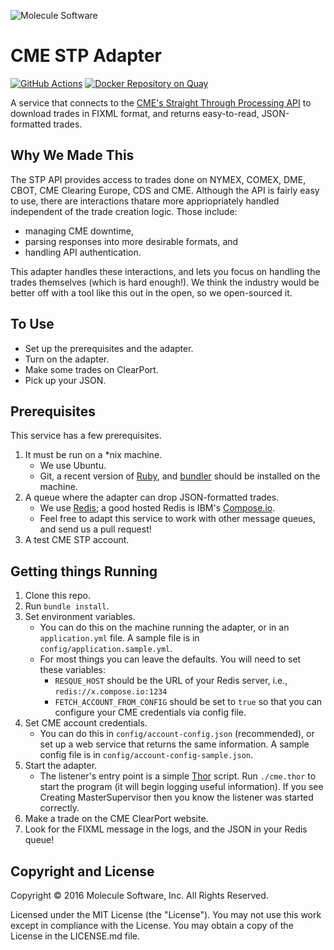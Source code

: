 ![Molecule Software](https://avatars1.githubusercontent.com/u/2736908?v=3&s=100 "Molecule Software")
# CME STP Adapter

[![GitHub Actions](https://github.com/wearemolecule/cme-fix-listener/actions/workflows/actions.yml/badge.svg)](https://github.com/wearemolecule/cme-fix-listener/actions)
[![Docker Repository on Quay](https://quay.io/repository/molecule/cme-fix-listener/status "Docker Repository on Quay")](https://quay.io/repository/molecule/cme-fix-listener)

A service that connects to the [CME's Straight Through Processing API](http://www.cmegroup.com/confluence/display/EPICSANDBOX/CME+STP) to download trades in FIXML format, and returns easy-to-read, JSON-formatted trades.

## Why We Made This
The STP API provides access to trades done on NYMEX, COMEX, DME, CBOT, CME Clearing Europe, CDS and CME. Although the API is fairly easy to use, there are interactions thatare more appriopriately handled independent of the trade creation logic. Those include:
 
 * managing CME downtime, 
 * parsing responses into more desirable formats, and 
 * handling API authentication.
 
This adapter handles these interactions, and lets you focus on handling the trades themselves (which is hard enough!). We think the industry would be better off with a tool like this out in the open, so we open-sourced it.

## To Use

* Set up the prerequisites and the adapter.
* Turn on the adapter.
* Make some trades on ClearPort.
* Pick up your JSON.

## Prerequisites

This service has a few prerequisites.

1. It must be run on a *nix machine.
   * We use Ubuntu.
   * Git, a recent version of [Ruby](https://www.ruby-lang.org/en/), and [bundler](http://bundler.io/) should be installed on the machine.
1. A queue where the adapter can drop JSON-formatted trades.
   * We use [Redis](http://redis.io/); a good hosted Redis is IBM's [Compose.io](https://www.compose.io/redis/).
   * Feel free to adapt this service to work with other message queues, and send us a pull request!
1. A test CME STP account.

## Getting things Running

1. Clone this repo.
1. Run `bundle install`.
1. Set environment variables.
   * You can do this on the machine running the adapter, or in an `application.yml` file. A sample file is in `config/application.sample.yml`.
   * For most things you can leave the defaults.  You will need to set these variables:
      * `RESQUE_HOST` should be the URL of your Redis server, i.e., `redis://x.compose.io:1234`
      * `FETCH_ACCOUNT_FROM_CONFIG` should be set to `true` so that you can configure your CME credentials via config file.
1. Set CME account credentials.
   * You can do this in `config/account-config.json` (recommended), or set up a web service that returns the same information. A sample config file is in `config/account-config-sample.json`.
1. Start the adapter.
   * The listener's entry point is a simple [Thor](http://whatisthor.com/) script. Run `./cme.thor` to start the program (it will begin logging useful information). If you see Creating MasterSupervisor then you know the listener was started correctly.
1. Make a trade on the CME ClearPort website.
1. Look for the FIXML message in the logs, and the JSON in your Redis queue!


## Copyright and License

Copyright © 2016 Molecule Software, Inc. All Rights Reserved.

Licensed under the MIT License (the "License"). You may not use this work except in compliance with the License. You may obtain a copy of the License in the LICENSE.md file.
